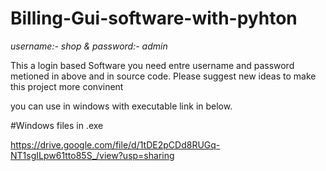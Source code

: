 # Billing-Gui-software-with-pyhton



*username:- shop
& password:- admin*












This a login based Software you need entre username and password metioned in above and in source code.
Please suggest new ideas to make this project more convinent







you can use in windows with executable link in below.



#Windows files in .exe 

https://drive.google.com/file/d/1tDE2pCDd8RUGq-NT1sgILpw61tto85S_/view?usp=sharing
